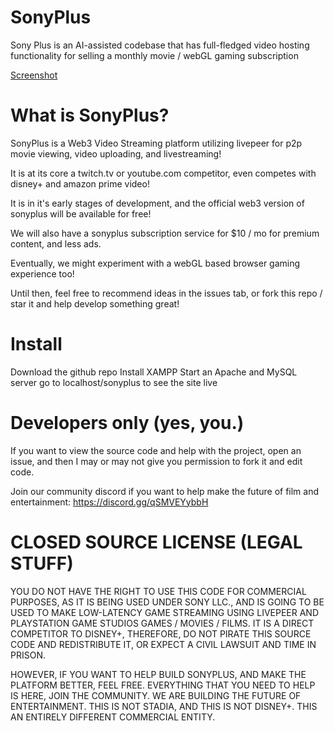# SonyPlus
Sony Plus is an AI-assisted codebase that has full-fledged video hosting functionality for selling a monthly movie / webGL gaming subscription 

[Screenshot](https://raw.githubusercontent.com/r3dg0d/sonyplus/main/sonyplus.png)

# What is SonyPlus?

SonyPlus is a Web3 Video Streaming platform utilizing livepeer for p2p movie viewing, video uploading, and livestreaming!

It is at its core a twitch.tv or youtube.com competitor, even competes with disney+ and amazon prime video!

It is in it's early stages of development, and the official web3 version of sonyplus will be available for free!

We will also have a sonyplus subscription service for $10 / mo for premium content, and less ads.

Eventually, we might experiment with a webGL based browser gaming experience too!

Until then, feel free to recommend ideas in the issues tab, or fork this repo / star it and help develop something great!

# Install

Download the github repo
Install XAMPP
Start an Apache and MySQL server
go to localhost/sonyplus to see the site live

# Developers only (yes, you.)

If you want to view the source code and help with the project, open an issue, and then I may or may not give you permission to fork it and edit code.

Join our community discord if you want to help make the future of film and entertainment: https://discord.gg/qSMVEYybbH

# CLOSED SOURCE LICENSE (LEGAL STUFF)

YOU DO NOT HAVE THE RIGHT TO USE THIS CODE FOR COMMERCIAL PURPOSES, AS IT IS BEING USED UNDER SONY LLC., AND IS GOING TO BE USED TO MAKE LOW-LATENCY GAME STREAMING USING LIVEPEER AND 
PLAYSTATION GAME STUDIOS GAMES / MOVIES / FILMS. IT IS A DIRECT COMPETITOR TO DISNEY+, THEREFORE, DO NOT PIRATE THIS SOURCE CODE AND REDISTRIBUTE IT, OR EXPECT A CIVIL LAWSUIT AND
TIME IN PRISON.

HOWEVER, IF YOU WANT TO HELP BUILD SONYPLUS, AND MAKE THE PLATFORM BETTER, FEEL FREE. EVERYTHING THAT YOU NEED TO HELP IS HERE, JOIN THE COMMUNITY. WE ARE BUILDING THE FUTURE
OF ENTERTAINMENT. THIS IS NOT STADIA, AND THIS IS NOT DISNEY+. THIS AN ENTIRELY DIFFERENT COMMERCIAL ENTITY.
